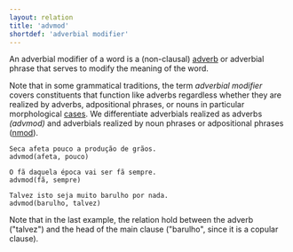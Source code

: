 ```yaml
---
layout: relation
title: 'advmod'
shortdef: 'adverbial modifier'
---
```


An adverbial modifier of a word is a (non-clausal) [adverb](u-pos/ADV)
or adverbial phrase that serves to modify the meaning of the word.

Note that in some grammatical traditions, the term _adverbial modifier_ covers
constituents that function like adverbs regardless whether they are realized
by adverbs, adpositional phrases, or nouns in particular morphological 
[cases](u-feat/Case).
We differentiate adverbials realized as adverbs _(advmod)_ and
adverbials realized by noun phrases or adpositional phrases
([nmod]()).

~~~ sdparse
Seca afeta pouco a produção de grãos.
advmod(afeta, pouco)
~~~

~~~ sdparse
O fã daquela época vai ser fã sempre.
advmod(fã, sempre)
~~~

~~~ sdparse
Talvez isto seja muito barulho por nada.
advmod(barulho, talvez)
~~~

Note that in the last example, the relation hold between the adverb ("talvez") and the head of the main clause ("barulho", since it is a copular clause).
